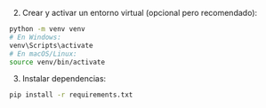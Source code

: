 2. Crear y activar un entorno virtual (opcional pero recomendado):
```bash
python -m venv venv
# En Windows:
venv\Scripts\activate
# En macOS/Linux:
source venv/bin/activate
```

3. Instalar dependencias:
```bash
pip install -r requirements.txt
```